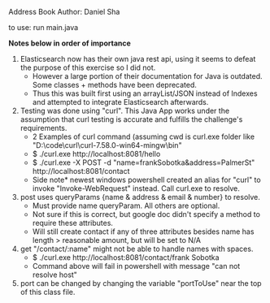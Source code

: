 Address Book
Author: Daniel Sha

to use: run main.java

****Notes below in order of importance****

1) Elasticsearch now has their own java rest api, using it seems to defeat the purpose of this exercise so I did not.
	- However a large portion of their documentation for Java is outdated. Some classes + methods have been deprecated.
	- Thus this was built first using an arrayList/JSON instead of Indexes and attempted to integrate Elasticsearch afterwards.
2) Testing was done using "curl". This Java App works under the assumption that curl testing is accurate and fulfills the challenge's requirements.
	- 2 Examples of curl command (assuming cwd is curl.exe folder like "D:\code\curl\curl-7.58.0-win64-mingw\bin"
	- $ ./curl.exe http://localhost:8081/hello
	- $ ./curl.exe -X POST -d "name=frankSobotka&address=PalmerSt" http://localhost:8081/contact
	- Side note* newest windows powershell created an alias for "curl" to invoke "Invoke-WebRequest" instead. Call curl.exe to resolve.
3) post uses queryParams {name & address & email & number} to resolve.
	- Must provide name queryParam. All others are optional.
	- Not sure if this is correct, but google doc didn't specify a method to require these attributes.
	- Will still create contact if any of three attributes besides name has length > reasonable amount, but will be set to N/A
4) get "/contact/:name" might not be able to handle names with spaces. 
	- $ ./curl.exe http://localhost:8081/contact/frank Sobotka
	- Command above will fail in powershell with message "can not resolve host"
5) port can be changed by changing the variable "portToUse" near the top of this class file.
